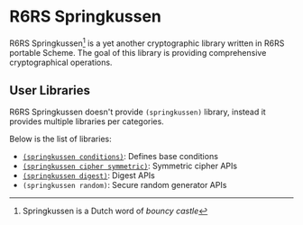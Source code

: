 R6RS Springkussen
=================

R6RS Springkussen[^1] is a yet another cryptographic library written in
R6RS portable Scheme. The goal of this library is providing comprehensive
cryptographical operations.

[^1]: Springkussen is a Dutch word of _bouncy castle_

User Libraries
--------------

R6RS Springkussen doesn't provide `(springkussen)` library, instead it
provides multiple libraries per categories.

Below is the list of libraries:

- [`(springkussen conditions)`](./conditions.md): Defines base conditions
- [`(springkussen cipher symmetric)`](./symmetric.md): Symmetric cipher APIs
- [`(springkussen digest)`](./digest.md): Digest APIs
- `(springkussen random)`: Secure random generator APIs


